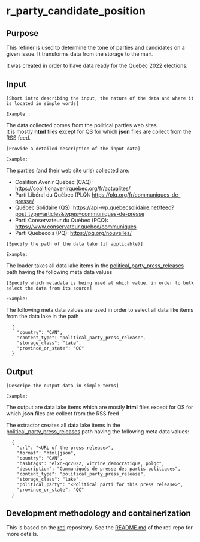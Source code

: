 # r_party_candidate_position

## Purpose
This refiner is used to determine the tone of parties and candidates on a given issue. It transforms data from the storage to the mart.

It was created in order to have data ready for the Quebec 2022 elections.

## Input
```
[Short intro describing the input, the nature of the data and where it is located in simple words]

Example : 
```

The data collected comes from the political parties web sites.  
It is mostly **html** files except for QS for which **json** files are collect from the RSS feed.

```
[Provide a detailed description of the input data]

Example:
```

  The parties (and their web site urls) collected are:
  * Coalition Avenir Quebec (CAQ): https://coalitionavenirquebec.org/fr/actualites/
  * Parti Libéral du Québec (PLQ): https://plq.org/fr/communiques-de-presse/
  * Québec Solidaire (QS): https://api-wp.quebecsolidaire.net/feed?post_type=articles&types=communiques-de-presse
  * Parti Conservateur du Québec (PCQ): https://www.conservateur.quebec/communiques
  * Parti Québecois (PQ): https://pq.org/nouvelles/

```
[Specify the path of the data lake (if applicable)]

Example:
```

  The loader takes all data lake items in the [political_party_press_releases](https://clhub.clessn.cloud/admin/core/lake/?path=political_party_press_releases) path having the following meta data values

```
[Specify which metadata is being used at which value, in order to bulk select the data from its source]

Example:
```

The following meta data values are used in order to select all data like items from the data lake in the path 
```
  {
    "country": "CAN",
    "content_type": "political_party_press_release",
    "storage_class": "lake",
    "province_or_state": "QC"
  }
```

## Output
```
[Descripe the output data in simple terms]

Example:
```

The output are data lake items which are mostly **html** files except for QS for which **json** files are collect from the RSS feed

The extractor creates all data lake items in the [political_party_press_releases](https://clhub.clessn.cloud/admin/core/lake/?path=political_party_press_releases) path having the following meta data values:
```
  {
    "url": "<URL of the press release>",
    "format": "html|json",
    "country": "CAN",
    "hashtags": "elxn-qc2022, vitrine_democratique, polqc",
    "description": "Communiqués de presse des partis politiques",
    "content_type": "political_party_press_release",
    "storage_class": "lake",
    "political_party": "<Political parti for this press release>",
    "province_or_state": "QC"
  }
```

## Development methodology and containerization
This is based on the [retl](https://github.com/clessn/retl) repository.
See the [README.md](https://github.com/clessn/retl/blob/master/README.md) of the retl repo for more details.
